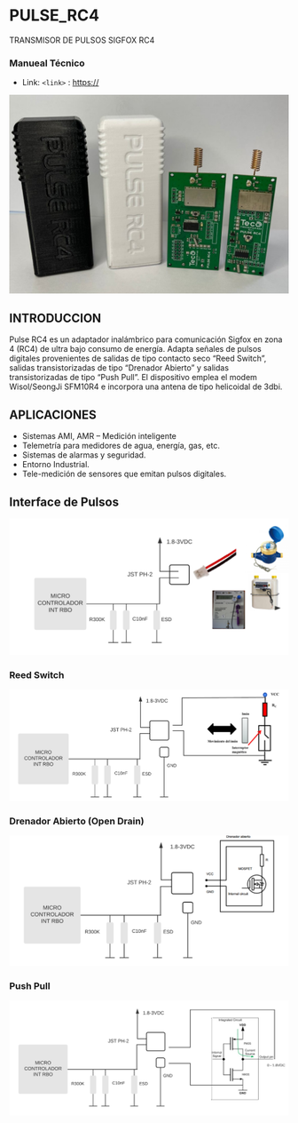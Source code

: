 # PULSE_RC4
TRANSMISOR DE PULSOS SIGFOX RC4

### Manueal Técnico
- Link: `<link>` : <https://>

![PULSE_PINOUT](https://github.com/TECA-IOT/PULSE_RC4/blob/main/Imagenes/teca_pulse.jpg)

## INTRODUCCION
Pulse RC4 es un adaptador inalámbrico para comunicación Sigfox en zona 4 (RC4) de ultra bajo consumo de energía. Adapta señales de pulsos digitales provenientes de salidas de tipo contacto seco “Reed Switch”, salidas transistorizadas de tipo “Drenador Abierto” y salidas transistorizadas de tipo “Push Pull”. El dispositivo emplea el modem Wisol/SeongJi SFM10R4 e  incorpora una antena de tipo helicoidal de 3dbi.

## APLICACIONES
-	Sistemas AMI, AMR – Medición inteligente
-	Telemetría para medidores de agua, energía, gas, etc.
-	Sistemas de alarmas y seguridad.
-	Entorno Industrial.
-	Tele-medición de sensores que emitan pulsos digitales.

## Interface de Pulsos
![PULSE_PINOUT](https://github.com/TECA-IOT/PULSE_RC4/blob/main/Imagenes/topologia%20de%20Protocolo%20(2).png)
### Reed Switch
![PULSE_PINOUT](https://github.com/TECA-IOT/PULSE_RC4/blob/main/Imagenes/entrada%20pulsos.png)

### Drenador Abierto (Open Drain)
![PULSE_PINOUT](https://github.com/TECA-IOT/PULSE_RC4/blob/main/Imagenes/Entrada%20drenador%20abierto%20(open%20drain).png)

### Push Pull
![PULSE_PINOUT](https://github.com/TECA-IOT/PULSE_RC4/blob/main/Imagenes/Entrada%20push%20pull.png)
